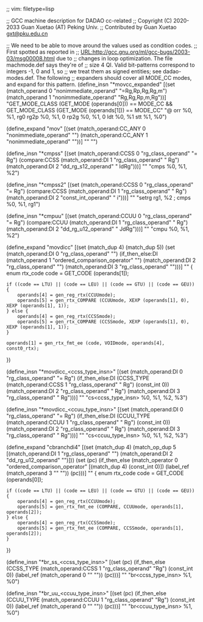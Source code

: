 ;; vim: filetype=lisp

;; GCC machine description for DADAO cc-related
;; Copyright (C) 2020-2033 Guan Xuetao (AT) Peking Univ.
;; Contributed by Guan Xuetao <gxt@pku.edu.cn>

;; We need to be able to move around the values used as condition codes.
;; First spotted as reported in
;; <URL:http://gcc.gnu.org/ml/gcc-bugs/2003-03/msg00008.html> due to
;; changes in loop optimization.  The file machmode.def says they're of
;; size 4 QI.  Valid bit-patterns correspond to integers -1, 0 and 1, so
;; we treat them as signed entities; see dadao-modes.def.  The following
;; expanders should cover all MODE_CC modes, and expand for this pattern.
(define_insn "*movcc_expanded"
  [(set (match_operand 0 "nonimmediate_operand" "=Rg,Rp,Rg,Rg,m")
	(match_operand 1 "nonimmediate_operand"  "Rg,Rg,Rp,m,Rg"))]
	"GET_MODE_CLASS (GET_MODE (operands[0])) == MODE_CC
		&& GET_MODE_CLASS (GET_MODE (operands[1])) == MODE_CC"
	"@
	orr	%0, %1, rg0
	rg2p	%0, %1, 0
	rp2g	%0, %1, 0
	ldt	%0, %1
	stt	%1, %0")

(define_expand "mov<mode>"
  [(set (match_operand:CC_ANY 0 "nonimmediate_operand" "")
	(match_operand:CC_ANY 1 "nonimmediate_operand" ""))]
	""
	"")

(define_insn "*cmpss"
  [(set           (match_operand:CCSS 0 "rg_class_operand"  "=   Rg")
    (compare:CCSS (match_operand:DI   1 "rg_class_operand"  "    Rg")
                  (match_operand:DI   2 "dd_rg_s12_operand" "  IdRg")))]
	""
	"cmps	%0, %1, %2")

(define_insn "*cmpss2"
  [(set           (match_operand:CCSS 0 "rg_class_operand"  "= Rg")
    (compare:CCSS (match_operand:DI   1 "rg_class_operand"  "  Rg")
                  (match_operand:DI   2 "const_int_operand" "   i")))]
	""
	"setrg	rg1, %2	\;	cmps	%0, %1, rg1")

(define_insn "*cmpuu"
  [(set           (match_operand:CCUU 0 "rg_class_operand"  "=   Rg")
    (compare:CCUU (match_operand:DI   1 "rg_class_operand"  "    Rg")
                  (match_operand:DI   2 "dd_rg_u12_operand" "  JdRg")))]
	""
	"cmpu	%0, %1, %2")

(define_expand "movdicc"
  [(set (match_dup 4) (match_dup 5))
   (set              (match_operand:DI 0 "rg_class_operand" "")
    (if_then_else:DI (match_operand    1 "ordered_comparison_operator" "")
                     (match_operand:DI 2 "rg_class_operand" "")
                     (match_operand:DI 3 "rg_class_operand" "")))]
	""
{
	enum rtx_code code = GET_CODE (operands[1]);

	if ((code == LTU) || (code == LEU) || (code == GTU) || (code == GEU)) {
		operands[4] = gen_reg_rtx(CCUUmode);
		operands[5] = gen_rtx_COMPARE (CCUUmode, XEXP (operands[1], 0), XEXP (operands[1], 1));
	} else {
		operands[4] = gen_reg_rtx(CCSSmode);
		operands[5] = gen_rtx_COMPARE (CCSSmode, XEXP (operands[1], 0), XEXP (operands[1], 1));
	}

	operands[1] = gen_rtx_fmt_ee (code, VOIDmode, operands[4], const0_rtx);
})

(define_insn "*movdicc_<ccss_type_insn>"
  [(set (match_operand:DI            0 "rg_class_operand" "= Rg")
    (if_then_else:DI
      (CCSS_TYPE (match_operand:CCSS 1 "rg_class_operand" "  Rg") (const_int 0))
      (match_operand:DI              2 "rg_class_operand" "  Rg")
      (match_operand:DI              3 "rg_class_operand" "  Rg")))]
	""
	"cs<ccss_type_insn>	%0, %1, %2, %3")

(define_insn "*movdicc_<ccuu_type_insn>"
  [(set (match_operand:DI            0 "rg_class_operand" "= Rg")
    (if_then_else:DI
      (CCUU_TYPE (match_operand:CCUU 1 "rg_class_operand" "  Rg") (const_int 0))
      (match_operand:DI              2 "rg_class_operand" "  Rg")
      (match_operand:DI              3 "rg_class_operand" "  Rg")))]
	""
	"cs<ccuu_type_insn>	%0, %1, %2, %3")

(define_expand "cbranchdi4"
  [(set (match_dup 4)
        (match_op_dup 5 [(match_operand:DI 1 "rg_class_operand" "")
                         (match_operand:DI 2 "dd_rg_u12_operand" "")]))
   (set (pc)
     (if_then_else (match_operator 0 "ordered_comparison_operator" [(match_dup 4) (const_int 0)])
                   (label_ref (match_operand 3 "" ""))
                   (pc)))]
	""
{
	enum rtx_code code = GET_CODE (operands[0]);

	if ((code == LTU) || (code == LEU) || (code == GTU) || (code == GEU)) {
		operands[4] = gen_reg_rtx(CCUUmode);
		operands[5] = gen_rtx_fmt_ee (COMPARE, CCUUmode, operands[1], operands[2]);
	} else {
		operands[4] = gen_reg_rtx(CCSSmode);
		operands[5] = gen_rtx_fmt_ee (COMPARE, CCSSmode, operands[1], operands[2]);
	}
})

(define_insn "*br_ss_<ccss_type_insn>"
  [(set (pc)
    (if_then_else
      (CCSS_TYPE (match_operand:CCSS 1 "rg_class_operand" "Rg") (const_int 0))
      (label_ref (match_operand 0 "" ""))
      (pc)))]
	""
	"br<ccss_type_insn>	%1, %0")

(define_insn "*br_uu_<ccuu_type_insn>"
  [(set (pc)
    (if_then_else
      (CCUU_TYPE (match_operand:CCUU 1 "rg_class_operand" "Rg") (const_int 0))
      (label_ref (match_operand 0 "" ""))
      (pc)))]
	""
	"br<ccuu_type_insn>	%1, %0")

